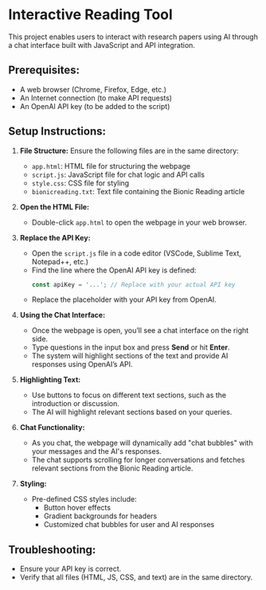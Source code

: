 # Interactive Reading Tool

This project enables users to interact with research papers using AI through a chat interface built with JavaScript and API integration.

## Prerequisites:
- A web browser (Chrome, Firefox, Edge, etc.)
- An Internet connection (to make API requests)
- An OpenAI API key (to be added to the script)

## Setup Instructions:

1. **File Structure:**
   Ensure the following files are in the same directory:
   - `app.html`: HTML file for structuring the webpage
   - `script.js`: JavaScript file for chat logic and API calls
   - `style.css`: CSS file for styling
   - `bionicreading.txt`: Text file containing the Bionic Reading article

2. **Open the HTML File:**
   - Double-click `app.html` to open the webpage in your web browser.

3. **Replace the API Key:**
   - Open the `script.js` file in a code editor (VSCode, Sublime Text, Notepad++, etc.)
   - Find the line where the OpenAI API key is defined:
     ```js
     const apiKey = '...'; // Replace with your actual API key
     ```
   - Replace the placeholder with your API key from OpenAI.

4. **Using the Chat Interface:**
   - Once the webpage is open, you’ll see a chat interface on the right side.
   - Type questions in the input box and press **Send** or hit **Enter**.
   - The system will highlight sections of the text and provide AI responses using OpenAI’s API.

5. **Highlighting Text:**
   - Use buttons to focus on different text sections, such as the introduction or discussion.
   - The AI will highlight relevant sections based on your queries.

6. **Chat Functionality:**
   - As you chat, the webpage will dynamically add "chat bubbles" with your messages and the AI's responses.
   - The chat supports scrolling for longer conversations and fetches relevant sections from the Bionic Reading article.

7. **Styling:**
   - Pre-defined CSS styles include:
     - Button hover effects
     - Gradient backgrounds for headers
     - Customized chat bubbles for user and AI responses

## Troubleshooting:
- Ensure your API key is correct.
- Verify that all files (HTML, JS, CSS, and text) are in the same directory.
